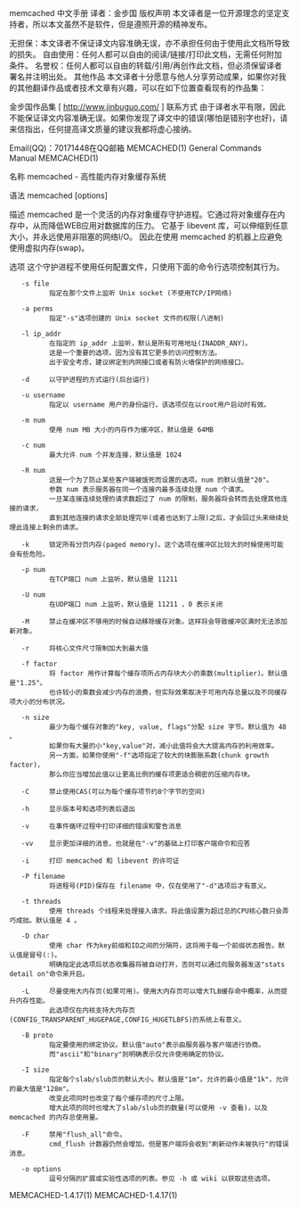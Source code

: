 memcached 中文手册
译者：金步国
版权声明
本文译者是一位开源理念的坚定支持者，所以本文虽然不是软件，但是遵照开源的精神发布。

无担保：本文译者不保证译文内容准确无误，亦不承担任何由于使用此文档所导致的损失。
自由使用：任何人都可以自由的阅读/链接/打印此文档，无需任何附加条件。
名誉权：任何人都可以自由的转载/引用/再创作此文档，但必须保留译者署名并注明出处。
其他作品
本文译者十分愿意与他人分享劳动成果，如果你对我的其他翻译作品或者技术文章有兴趣，可以在如下位置查看现有的作品集：

金步国作品集 [ http://www.jinbuguo.com/ ]
联系方式
由于译者水平有限，因此不能保证译文内容准确无误。如果你发现了译文中的错误(哪怕是错别字也好)，请来信指出，任何提高译文质量的建议我都将虚心接纳。

Email(QQ)：70171448在QQ邮箱
MEMCACHED(1)                               General Commands Manual                              MEMCACHED(1)

名称
       memcached - 高性能内存对象缓存系统

语法
       memcached [options]

描述
       memcached 是一个灵活的内存对象缓存守护进程。它通过将对象缓存在内存中，从而降低WEB应用对数据库的压力。
       它基于 libevent 库，可以伸缩到任意大小，并永远使用非阻塞的网络I/O。
       因此在使用 memcached 的机器上应避免使用虚拟内存(swap)。

选项
       这个守护进程不使用任何配置文件，只使用下面的命令行选项控制其行为。

       -s file
              指定在那个文件上监听 Unix socket (不使用TCP/IP网络)

       -a perms
              指定"-s"选项创建的 Unix socket 文件的权限(八进制)

       -l ip_addr
              在指定的 ip_addr 上监听，默认是所有可用地址(INADDR_ANY)。
              这是一个重要的选项，因为没有其它更多的访问控制方法。
              出于安全考虑，建议绑定到内网接口或者有防火墙保护的网络接口。

       -d     以守护进程的方式运行(后台运行)

       -u username
              指定以 username 用户的身份运行，该选项仅在以root用户启动时有效。

       -m num
              使用 num MB 大小的内存作为缓冲区，默认值是 64MB

       -c num
              最大允许 num 个并发连接，默认值是 1024

       -R num
              这是一个为了防止某些客户端被饿死而设置的选项。num 的默认值是"20"。
              参数 num 表示服务器在同一个连接内最多连续处理 num 个请求。
              一旦某连接连续处理的请求数超过了 num 的限制，服务器将会转而去处理其他连接的请求，
              直到其他连接的请求全部处理完毕(或者也达到了上限)之后，才会回过头来继续处理此连接上剩余的请求。

       -k     锁定所有分页内存(paged memory)。这个选项在缓冲区比较大的时候使用可能会有些危险。

       -p num
              在TCP端口 num 上监听，默认值是 11211

       -U num
              在UDP端口 num 上监听，默认值是 11211 ，0 表示关闭

       -M     禁止在缓冲区不够用的时候自动移除缓存对象。这样将会导致缓冲区满时无法添加新对象。

       -r     将核心文件尺寸限制加大到最大值

       -f factor
              将 factor 用作计算每个缓存项所占内存块大小的乘数(multiplier)。默认值是"1.25"。
              也许较小的乘数会减少内存的浪费，但实际效果取决于可用内存总量以及不同缓存项大小的分布状况。

       -n size
              最少为每个缓存对象的"key, value, flags"分配 size 字节。默认值为 48 。
              如果你有大量的小"key,value"对，减小此值将会大大提高内存的利用效率。
              另一方面，如果你使用"-f"选项指定了较大的块膨胀系数(chunk growth factor)，
              那么你应当增加此值以让更高比例的缓存项更适合稠密的压缩内存块。

       -C     禁止使用CAS(可以为每个缓存项节约8个字节的空间)

       -h     显示版本号和选项列表后退出

       -v     在事件循环过程中打印详细的错误和警告消息

       -vv    显示更加详细的消息，也就是在"-v"的基础上打印客户端命令和应答

       -i     打印 memcached 和 libevent 的许可证

       -P filename
              将进程号(PID)保存在 filename 中，仅在使用了"-d"选项后才有意义。

       -t threads
              使用 threads 个线程来处理接入请求。将此值设置为超过总的CPU核心数只会弄巧成拙。默认值是 4 。

       -D char
              使用 char 作为key前缀和ID之间的分隔符，这将用于每一个前缀状态报告。默认值是冒号(:)。
              明确指定此选项后状态收集器将被自动打开，否则可以通过向服务器发送"stats detail on"命令来开启。

       -L     尽量使用大内存页(如果可用)。使用大内存页可以增大TLB缓存命中概率，从而提升内存性能。
              此选项仅在内核支持大内存页(CONFIG_TRANSPARENT_HUGEPAGE,CONFIG_HUGETLBFS)的系统上有意义。

       -B proto
              指定要使用的绑定协议。默认值"auto"表示由服务器与客户端进行协商。
              而"ascii"和"binary"则明确表示仅允许使用确定的协议。

       -I size
              指定每个slab/slub页的默认大小。默认值是"1m"。允许的最小值是"1k"，允许的最大值是"128m"。
              改变此项同时也改变了每个缓存项的尺寸上限。
              增大此项的同时也增大了slab/slub页的数量(可以使用 -v 查看)，以及 memcached 的内存总使用量。

       -F     禁用"flush_all"命令。
              cmd_flush 计数器仍然会增加，但是客户端将会收到"刷新动作未被执行"的错误消息。

       -o options
              逗号分隔的扩展或实验性选项的列表。参见 -h 或 wiki 以获取这些选项。


MEMCACHED-1.4.17(1)                                                                MEMCACHED-1.4.17(1)

